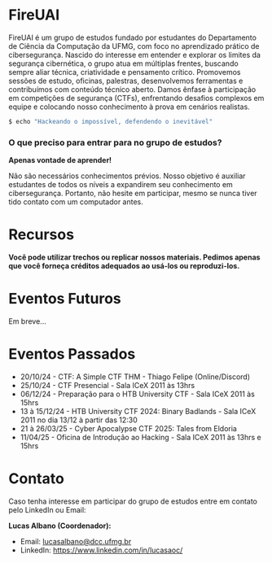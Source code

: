 # FireUAI
FireUAI é um grupo de estudos fundado por estudantes do Departamento de Ciência da Computação da UFMG, com foco no aprendizado prático de cibersegurança. Nascido do interesse em entender e explorar os limites da segurança cibernética, o grupo atua em múltiplas frentes, buscando sempre aliar técnica, criatividade e pensamento crítico. Promovemos sessões de estudo, oficinas, palestras, desenvolvemos ferramentas e contribuímos com conteúdo técnico aberto. Damos ênfase à participação em competições de segurança (CTFs), enfrentando desafios complexos em equipe e colocando nosso conhecimento à prova em cenários realistas.

```bash
$ echo "Hackeando o impossível, defendendo o inevitável" 
```

### O que preciso para entrar para no grupo de estudos?

**Apenas vontade de aprender!** 

Não são necessários conhecimentos prévios. Nosso objetivo é auxiliar estudantes de todos os níveis a expandirem seu conhecimento em cibersegurança. Portanto, não hesite em participar, mesmo se nunca tiver tido contato com um computador antes.

# Recursos

**Você pode utilizar trechos ou replicar nossos materiais. Pedimos apenas que você forneça créditos adequados ao usá-los ou reproduzi-los.**

# Eventos Futuros
Em breve...

# Eventos Passados
- 20/10/24 - CTF: A Simple CTF THM - Thiago Felipe (Online/Discord)
- 25/10/24 - CTF Presencial - Sala ICeX 2011 às 13hrs
- 06/12/24 - Preparação para o HTB University CTF - Sala ICeX 2011 às 15hrs
- 13 à 15/12/24 - HTB University CTF 2024: Binary Badlands - Sala ICeX 2011 no dia 13/12 à partir das 12:30
- 21 à 26/03/25 - Cyber Apocalypse CTF 2025: Tales from Eldoria
- 11/04/25 - Oficina de Introdução ao Hacking - Sala ICeX 2011 às 13hrs e 15hrs

# Contato
Caso tenha interesse em participar do grupo de estudos entre em contato pelo LinkedIn ou Email:

**Lucas Albano (Coordenador):** 
- Email: lucasalbano@dcc.ufmg.br
- LinkedIn: https://www.linkedin.com/in/lucasaoc/
